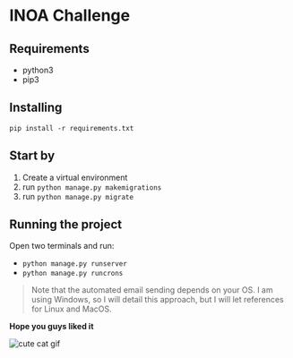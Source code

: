 # INOA Challenge

## Requirements
- python3
- pip3

## Installing
``pip install -r requirements.txt``

## Start by
1. Create a virtual environment
2. run ``python manage.py makemigrations``
3. run ``python manage.py migrate``

## Running the project
Open two terminals and run:
- ``python manage.py runserver``
- ``python manage.py runcrons``

> Note that the automated email sending depends on your OS. I am using Windows, so I will detail this approach, but I will let references for Linux and MacOS.

**Hope you guys liked it**

![cute cat gif](https://media1.tenor.com/m/r1KDajSj-wsAAAAC/thanks-cat.gif)